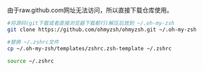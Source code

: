 由于raw.github.com网址无法访问，所以直接下载仓库使用。

```sh
#将源码(git下载或者直接浏览器下载都行)解压后放到 ~/.oh-my-zsh
git clone https://github.com/ohmyzsh/ohmyzsh.git ~/.oh-my-zsh

#替换 ~/.zshrc文件
cp ~/.oh-my-zsh/templates/zshrc.zsh-template ~/.zshrc

source ~/.zshrc
```



